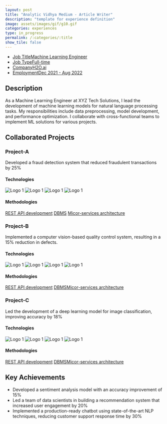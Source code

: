 ```yaml
---
layout: post
title: "Analytic Vidhya Medium - Article Writer"
description: "template for experience definition"
image: assets/images/gif/g10.gif
categories: experiences
type: in_progress
permalink: /:categories/:title
show_tile: false
---
```


<div id="main">
	<section id='second'>
		<div class="inner no-padding">
            <div class="tag-container">
                    <ul class="actions">
                        <li><a href="#" class="button special small disable">Job Title</a><a href="#" class="button small disable">Machine Learning Engineer</a></li>
                        <li><a href="#" class="button special small disable">Job Type</a><a href="#" class="button small disable">Full-time</a></li>
						<li><a href="#" class="button special small disable">Company</a><a href="#" class="button small disable">H2O.ai</a></li>
                        <li><a href="#" class="button special small disable">Employment</a><a href="#" class="button small disable">Dec 2021 - Aug 2022</a></li>
                    </ul>
            </div>
			<div>
				<h2>Description</h2>
				<p> As a Machine Learning Engineer at XYZ Tech Solutions, I lead the development of machine learning models for natural language processing tasks. My responsibilities include data preprocessing, model development, and performance optimization. I collaborate with cross-functional teams to implement ML solutions for various projects.</p>
			</div>
		</div>
	</section>
	<section id='third'>
		<div class="inner no-padding">
			<div>
				<h2>Collaborated Projects</h2>
				<div>
					<h3>Project-A</h3>
					<p>Developed a fraud detection system that reduced fraudulent transactions by 25%</p>
					<div class="row">
						<div class="6u 12u$(small)">
							<h4>Technologies</h4>
							<div class='logos-container'>
								<img src="{% link assets/images/logos/python.png %}" alt="Logo 1" class="logos">
								<img src="{% link assets/images/logos/django.png %}" alt="Logo 1" class="logos">
								<img src="{% link assets/images/logos/keras.png %}" alt="Logo 1" class="logos">
								<img src="{% link assets/images/logos/tensorflow.png %}" alt="Logo 1" class="logos">
							</div>
						</div>
						<div class="6u$ 12u$(small) ">
							<h4>Methodologies</h4>
							<p>
								<a href="#" class="button small disable">REST API development</a>
								<a href="#" class="button small disable">DBMS</a>
								<a href="#" class="button small disable">Micor-services architecture</a>
							</p>
						</div>
					</div>
				</div>
				<div>
					<h3>Project-B</h3>
					<p>Implemented a computer vision-based quality control system, resulting in a 15% reduction in defects.</p>
					<div class="row">
						<div class="6u 12u$(small)">
							<h4>Technologies</h4>
							<div class='logos-container'>
								<img src="{% link assets/images/logos/python.png %}" alt="Logo 1" class="logos">
								<img src="{% link assets/images/logos/django.png %}" alt="Logo 1" class="logos">
								<img src="{% link assets/images/logos/keras.png %}" alt="Logo 1" class="logos">
								<img src="{% link assets/images/logos/tensorflow.png %}" alt="Logo 1" class="logos">
							</div>
						</div>
						<div class="6u$ 12u$(small) ">
							<h4>Methodologies</h4>
							<p><a href="#" class="button small disable">REST API development</a> <a href="#" class="button small disable">DBMS</a><a href="#" class="button small disable">Micor-services architecture</a></p>
						</div>
					</div>
				</div>
				<div>
					<h3>Project-C</h3>
					<p>Led the development of a deep learning model for image classification, improving accuracy by 18%</p>
					<div class="row">
						<div class="6u 12u$(small)">
							<h4>Technologies</h4>
							<div class='logos-container'>
								<img src="{% link assets/images/logos/python.png %}" alt="Logo 1" class="logos">
								<img src="{% link assets/images/logos/django.png %}" alt="Logo 1" class="logos">
								<img src="{% link assets/images/logos/keras.png %}" alt="Logo 1" class="logos">
								<img src="{% link assets/images/logos/tensorflow.png %}" alt="Logo 1" class="logos">
							</div>
						</div>
						<div class="6u$ 12u$(small) ">
							<h4>Methodologies</h4>
							<p><a href="#" class="button small disable">REST API development</a> <a href="#" class="button small disable">DBMS</a><a href="#" class="button small disable">Micor-services architecture</a></p>
						</div>
					</div>
				</div>
			</div>
			<div>
				<h2>Key Achievements</h2>
                <ul class='fa-ul'>
                    <li><i class="fa-li fa fa-check-square"></i>Developed a sentiment analysis model with an accuracy improvement of 15%</li>
                    <li><i class="fa-li fa fa-check-square"></i>Led a team of data scientists in building a recommendation system that increased user engagement by 20%</li>
                    <li><i class="fa-li fa fa-check-square"></i>Implemented a production-ready chatbot using state-of-the-art NLP techniques, reducing customer support response time by 30%</li>
                </ul>
			</div>
		</div>
	</section>
</div>
